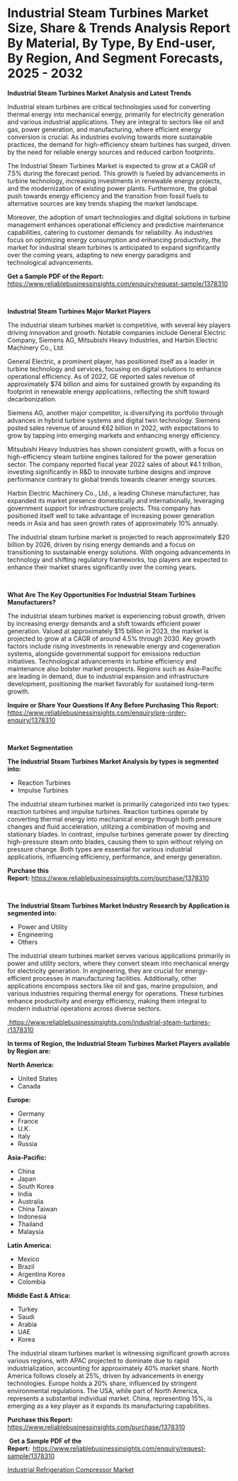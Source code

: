 <p><h1>Industrial Steam Turbines Market Size, Share & Trends Analysis Report By Material, By Type, By End-user, By Region, And Segment Forecasts, 2025 - 2032</h1></p><p><strong>Industrial Steam Turbines Market Analysis and Latest Trends</strong></p>
<p><p>Industrial steam turbines are critical technologies used for converting thermal energy into mechanical energy, primarily for electricity generation and various industrial applications. They are integral to sectors like oil and gas, power generation, and manufacturing, where efficient energy conversion is crucial. As industries evolving towards more sustainable practices, the demand for high-efficiency steam turbines has surged, driven by the need for reliable energy sources and reduced carbon footprints.</p><p>The Industrial Steam Turbines Market is expected to grow at a CAGR of 7.5% during the forecast period. This growth is fueled by advancements in turbine technology, increasing investments in renewable energy projects, and the modernization of existing power plants. Furthermore, the global push towards energy efficiency and the transition from fossil fuels to alternative sources are key trends shaping the market landscape. </p><p>Moreover, the adoption of smart technologies and digital solutions in turbine management enhances operational efficiency and predictive maintenance capabilities, catering to customer demands for reliability. As industries focus on optimizing energy consumption and enhancing productivity, the market for industrial steam turbines is anticipated to expand significantly over the coming years, adapting to new energy paradigms and technological advancements.</p></p>
<p><strong>Get a Sample PDF of the Report:&nbsp;</strong> <a href="https://www.reliablebusinessinsights.com/enquiry/request-sample/1378310?utm_campaign=3273&utm_medium=2&utm_source=Github&utm_content=ia&utm_term=08042025&utm_id=industrial-steam-turbines">https://www.reliablebusinessinsights.com/enquiry/request-sample/1378310</a></p>
<p>&nbsp;</p>
<p><strong>Industrial Steam Turbines Major Market Players</strong></p>
<p><p>The industrial steam turbines market is competitive, with several key players driving innovation and growth. Notable companies include General Electric Company, Siemens AG, Mitsubishi Heavy Industries, and Harbin Electric Machinery Co., Ltd. </p><p>General Electric, a prominent player, has positioned itself as a leader in turbine technology and services, focusing on digital solutions to enhance operational efficiency. As of 2022, GE reported sales revenue of approximately $74 billion and aims for sustained growth by expanding its footprint in renewable energy applications, reflecting the shift toward decarbonization.</p><p>Siemens AG, another major competitor, is diversifying its portfolio through advances in hybrid turbine systems and digital twin technology. Siemens posted sales revenue of around €62 billion in 2022, with expectations to grow by tapping into emerging markets and enhancing energy efficiency.</p><p>Mitsubishi Heavy Industries has shown consistent growth, with a focus on high-efficiency steam turbine engines tailored for the power generation sector. The company reported fiscal year 2022 sales of about ¥4.1 trillion, investing significantly in R&D to innovate turbine designs and improve performance contrary to global trends towards cleaner energy sources.</p><p>Harbin Electric Machinery Co., Ltd., a leading Chinese manufacturer, has expanded its market presence domestically and internationally, leveraging government support for infrastructure projects. This company has positioned itself well to take advantage of increasing power generation needs in Asia and has seen growth rates of approximately 10% annually.</p><p>The industrial steam turbine market is projected to reach approximately $20 billion by 2026, driven by rising energy demands and a focus on transitioning to sustainable energy solutions. With ongoing advancements in technology and shifting regulatory frameworks, top players are expected to enhance their market shares significantly over the coming years.</p></p>
<p>&nbsp;</p>
<p><strong>What Are The Key Opportunities For Industrial Steam Turbines Manufacturers?</strong></p>
<p><p>The industrial steam turbines market is experiencing robust growth, driven by increasing energy demands and a shift towards efficient power generation. Valued at approximately $15 billion in 2023, the market is projected to grow at a CAGR of around 4.5% through 2030. Key growth factors include rising investments in renewable energy and cogeneration systems, alongside governmental support for emissions reduction initiatives. Technological advancements in turbine efficiency and maintenance also bolster market prospects. Regions such as Asia-Pacific are leading in demand, due to industrial expansion and infrastructure development, positioning the market favorably for sustained long-term growth.</p></p>
<p><strong>Inquire or Share Your Questions If Any Before Purchasing This Report:</strong> <a href="https://www.reliablebusinessinsights.com/enquiry/pre-order-enquiry/1378310?utm_campaign=3273&utm_medium=2&utm_source=Github&utm_content=ia&utm_term=08042025&utm_id=industrial-steam-turbines">https://www.reliablebusinessinsights.com/enquiry/pre-order-enquiry/1378310</a></p>
<p>&nbsp;</p>
<p><strong>Market Segmentation</strong></p>
<p><strong>The Industrial Steam Turbines Market Analysis by types is segmented into:</strong></p>
<p><ul><li>Reaction Turbines</li><li>Impulse Turbines</li></ul></p>
<p><p>The industrial steam turbines market is primarily categorized into two types: reaction turbines and impulse turbines. Reaction turbines operate by converting thermal energy into mechanical energy through both pressure changes and fluid acceleration, utilizing a combination of moving and stationary blades. In contrast, impulse turbines generate power by directing high-pressure steam onto blades, causing them to spin without relying on pressure change. Both types are essential for various industrial applications, influencing efficiency, performance, and energy generation.</p></p>
<p><strong>Purchase this Report:&nbsp;</strong><a href="https://www.reliablebusinessinsights.com/purchase/1378310?utm_campaign=3273&utm_medium=2&utm_source=Github&utm_content=ia&utm_term=08042025&utm_id=industrial-steam-turbines">https://www.reliablebusinessinsights.com/purchase/1378310</a></p>
<p>&nbsp;</p>
<p><strong>The Industrial Steam Turbines Market Industry Research by Application is segmented into:</strong></p>
<p><ul><li>Power and Utility</li><li>Engineering</li><li>Others</li></ul></p>
<p><p>The industrial steam turbines market serves various applications primarily in power and utility sectors, where they convert steam into mechanical energy for electricity generation. In engineering, they are crucial for energy-efficient processes in manufacturing facilities. Additionally, other applications encompass sectors like oil and gas, marine propulsion, and various industries requiring thermal energy for operations. These turbines enhance productivity and energy efficiency, making them integral to modern industrial operations across diverse sectors.</p></p>
<p><a href="https://www.reliablebusinessinsights.com/industrial-steam-turbines-r1378310?utm_campaign=3273&utm_medium=2&utm_source=Github&utm_content=ia&utm_term=08042025&utm_id=industrial-steam-turbines">&nbsp;https://www.reliablebusinessinsights.com/industrial-steam-turbines-r1378310</a></p>
<p><strong>In terms of Region, the Industrial Steam Turbines Market Players available by Region are:</strong></p>
<p>
    <p> <strong> North America: </strong>
        <ul>
            <li>United States</li>
            <li>Canada</li>
        </ul>
        </p> 
    <p> <strong> Europe: </strong>
        <ul>
            <li>Germany</li>
            <li>France</li>
            <li>U.K.</li>
            <li>Italy</li>
            <li>Russia</li>
        </ul>
        </p> 
    <p> <strong> Asia-Pacific: </strong>
        <ul>
            <li>China</li>
            <li>Japan</li>
            <li>South Korea</li>
            <li>India</li>
            <li>Australia</li>
            <li>China Taiwan</li>
            <li>Indonesia</li>
            <li>Thailand</li>
            <li>Malaysia</li>
        </ul>
        </p> 
    <p> <strong> Latin America: </strong>
        <ul>
            <li>Mexico</li>
            <li>Brazil</li>
            <li>Argentina Korea</li>
            <li>Colombia</li>
        </ul>
        </p> 
    <p> <strong> Middle East & Africa: </strong>
        <ul>
            <li>Turkey</li>
            <li>Saudi</li>
            <li>Arabia</li>
            <li>UAE</li>
            <li>Korea</li>
        </ul>
    </p>
    </p>
<p><p>The industrial steam turbines market is witnessing significant growth across various regions, with APAC projected to dominate due to rapid industrialization, accounting for approximately 40% market share. North America follows closely at 25%, driven by advancements in energy technologies. Europe holds a 20% share, influenced by stringent environmental regulations. The USA, while part of North America, represents a substantial individual market. China, representing 15%, is emerging as a key player as it expands its manufacturing capabilities.</p></p>
<p><strong>Purchase this Report: </strong><a href="https://www.reliablebusinessinsights.com/purchase/1378310?utm_campaign=3273&utm_medium=2&utm_source=Github&utm_content=ia&utm_term=08042025&utm_id=industrial-steam-turbines">https://www.reliablebusinessinsights.com/purchase/1378310</a></p>
<p>&nbsp;<strong>Get a Sample PDF of the Report:&nbsp;&nbsp;</strong><a href="https://www.reliablebusinessinsights.com/enquiry/request-sample/1378310?utm_campaign=3273&utm_medium=2&utm_source=Github&utm_content=ia&utm_term=08042025&utm_id=industrial-steam-turbines">https://www.reliablebusinessinsights.com/enquiry/request-sample/1378310</a></p>
<p><strong></strong></p>
<p><p><a href="https://github.com/alejnaouare/Market-Research-Report-List-1/blob/main/industrial-refrigeration-compressor-market.md?utm_campaign=3273&utm_medium=2&utm_source=Github&utm_content=ia&utm_term=08042025&utm_id=industrial-steam-turbines">Industrial Refrigeration Compressor Market</a></p></p>